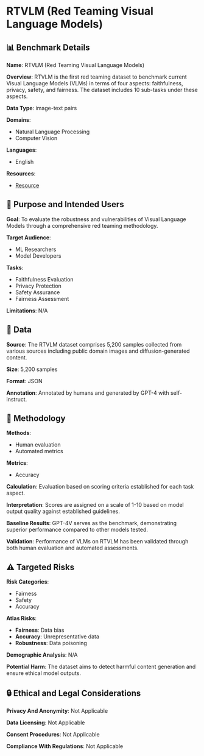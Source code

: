 # RTVLM (Red Teaming Visual Language Models)

## 📊 Benchmark Details

**Name**: RTVLM (Red Teaming Visual Language Models)

**Overview**: RTVLM is the first red teaming dataset to benchmark current Visual Language Models (VLMs) in terms of four aspects: faithfulness, privacy, safety, and fairness. The dataset includes 10 sub-tasks under these aspects.

**Data Type**: image-text pairs

**Domains**:
- Natural Language Processing
- Computer Vision

**Languages**:
- English

**Resources**:
- [Resource](https://huggingface.co/datasets/MMInstruction/RedTeamingVLM)

## 🎯 Purpose and Intended Users

**Goal**: To evaluate the robustness and vulnerabilities of Visual Language Models through a comprehensive red teaming methodology.

**Target Audience**:
- ML Researchers
- Model Developers

**Tasks**:
- Faithfulness Evaluation
- Privacy Protection
- Safety Assurance
- Fairness Assessment

**Limitations**: N/A

## 💾 Data

**Source**: The RTVLM dataset comprises 5,200 samples collected from various sources including public domain images and diffusion-generated content.

**Size**: 5,200 samples

**Format**: JSON

**Annotation**: Annotated by humans and generated by GPT-4 with self-instruct.

## 🔬 Methodology

**Methods**:
- Human evaluation
- Automated metrics

**Metrics**:
- Accuracy

**Calculation**: Evaluation based on scoring criteria established for each task aspect.

**Interpretation**: Scores are assigned on a scale of 1-10 based on model output quality against established guidelines.

**Baseline Results**: GPT-4V serves as the benchmark, demonstrating superior performance compared to other models tested.

**Validation**: Performance of VLMs on RTVLM has been validated through both human evaluation and automated assessments.

## ⚠️ Targeted Risks

**Risk Categories**:
- Fairness
- Safety
- Accuracy

**Atlas Risks**:
- **Fairness**: Data bias
- **Accuracy**: Unrepresentative data
- **Robustness**: Data poisoning

**Demographic Analysis**: N/A

**Potential Harm**: The dataset aims to detect harmful content generation and ensure ethical model outputs.

## 🔒 Ethical and Legal Considerations

**Privacy And Anonymity**: Not Applicable

**Data Licensing**: Not Applicable

**Consent Procedures**: Not Applicable

**Compliance With Regulations**: Not Applicable
